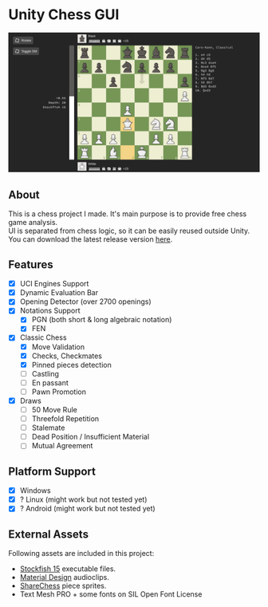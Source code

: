 # Unity Chess GUI
![Chess image](https://github.com/michal-lorenc/Chess/blob/main/Chess/Assets/Sprites/Other/Screenshots/chess%20game.png)
## About
This is a chess project I made. It's main purpose is to provide free chess game analysis.\
UI is separated from chess logic, so it can be easily reused outside Unity.\
You can download the latest release version [here](https://github.com/michal-lorenc/Chess/releases "releases"). 
## Features
- [x] UCI Engines Support
- [x] Dynamic Evaluation Bar
- [x] Opening Detector (over 2700 openings)
- [x] Notations Support
  - [x] PGN (both short & long algebraic notation)
  - [x] FEN
- [x] Classic Chess
  - [x] Move Validation
  - [x] Checks, Checkmates
  - [x] Pinned pieces detection
  - [ ] Castling
  - [ ] En passant
  - [ ] Pawn Promotion
- [x] Draws 
  - [ ] 50 Move Rule
  - [ ] Threefold Repetition
  - [ ] Stalemate
  - [ ] Dead Position / Insufficient Material
  - [ ] Mutual Agreement

## Platform Support
- [x] Windows
- [x] ? Linux (might work but not tested yet)
- [x] ? Android (might work but not tested yet)
## External Assets
Following assets are included in this project:
- [Stockfish 15](https://github.com/official-stockfish/Stockfish "Stockfish 15") executable files.
- [Material Design](https://material.io/design/sound/sound-resources.html# "Material Design") audioclips.
- [ShareChess](https://sharechess.github.io/ "ShareChess") piece sprites.
- Text Mesh PRO + some fonts on SIL Open Font License
  
